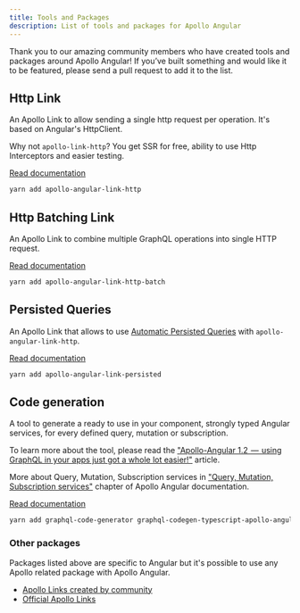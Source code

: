```yaml
---
title: Tools and Packages
description: List of tools and packages for Apollo Angular
---
```


Thank you to our amazing community members who have created tools and packages around Apollo Angular! If you’ve built something and would like it to be featured, please send a pull request to add it to the list.

## Http Link

An Apollo Link to allow sending a single http request per operation. It's based on Angular's HttpClient.

Why not `apollo-link-http`? You get SSR for free, ability to use Http Interceptors and easier testing.

[Read documentation](https://www.npmjs.com/package/apollo-angular-link-http)

```bash
yarn add apollo-angular-link-http
```

## Http Batching Link

An Apollo Link to combine multiple GraphQL operations into single HTTP request.

[Read documentation](https://www.npmjs.com/package/apollo-angular-link-http-batch)

```bash
yarn add apollo-angular-link-http-batch
```

## Persisted Queries

An Apollo Link that allows to use [Automatic Persisted Queries](https://blog.apollographql.com/improve-graphql-performance-with-automatic-persisted-queries-c31d27b8e6ea) with `apollo-angular-link-http`.

[Read documentation](https://www.npmjs.com/package/apollo-angular-link-persisted)

```bash
yarn add apollo-angular-link-persisted
```

## Code generation

A tool to generate a ready to use in your component, strongly typed Angular services, for every defined query, mutation or subscription.

To learn more about the tool, please read the ["Apollo-Angular 1.2  —  using GraphQL in your apps just got a whole lot easier!"](https://medium.com/the-guild/apollo-angular-code-generation-7903da1f8559) article.

More about Query, Mutation, Subscription services in ["Query, Mutation, Subscription services"](../basics/services.md) chapter of Apollo Angular documentation.

[Read documentation](https://graphql-code-generator.com/docs/plugins/typescript-apollo-angular)

```bash
yarn add graphql-code-generator graphql-codegen-typescript-apollo-angular
```

### Other packages

Packages listed above are specific to Angular but it's possible to use any Apollo related package with Apollo Angular.

- [Apollo Links created by community](https://www.apollographql.com/docs/link/links/community.html)
- [Official Apollo Links](https://www.apollographql.com/docs/link/#linkslist)
